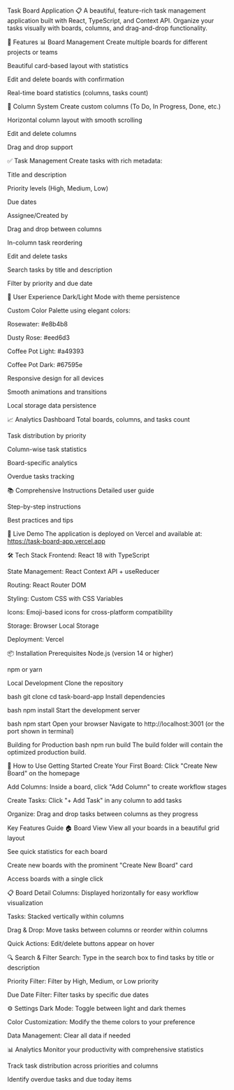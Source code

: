 Task Board Application 📋
A beautiful, feature-rich task management application built with React, TypeScript, and Context API. Organize your tasks visually with boards, columns, and drag-and-drop functionality.

🌟 Features
📊 Board Management
Create multiple boards for different projects or teams

Beautiful card-based layout with statistics

Edit and delete boards with confirmation

Real-time board statistics (columns, tasks count)

📝 Column System
Create custom columns (To Do, In Progress, Done, etc.)

Horizontal column layout with smooth scrolling

Edit and delete columns

Drag and drop support

✅ Task Management
Create tasks with rich metadata:

Title and description

Priority levels (High, Medium, Low)

Due dates

Assignee/Created by

Drag and drop between columns

In-column task reordering

Edit and delete tasks

Search tasks by title and description

Filter by priority and due date

🎨 User Experience
Dark/Light Mode with theme persistence

Custom Color Palette using elegant colors:

Rosewater: #e8b4b8

Dusty Rose: #eed6d3

Coffee Pot Light: #a49393

Coffee Pot Dark: #67595e

Responsive design for all devices

Smooth animations and transitions

Local storage data persistence

📈 Analytics Dashboard
Total boards, columns, and tasks count

Task distribution by priority

Column-wise task statistics

Board-specific analytics

Overdue tasks tracking

📚 Comprehensive Instructions
Detailed user guide

Step-by-step instructions

Best practices and tips

🚀 Live Demo
The application is deployed on Vercel and available at:
https://task-board-app.vercel.app

🛠️ Tech Stack
Frontend: React 18 with TypeScript

State Management: React Context API + useReducer

Routing: React Router DOM

Styling: Custom CSS with CSS Variables

Icons: Emoji-based icons for cross-platform compatibility

Storage: Browser Local Storage

Deployment: Vercel

📦 Installation
Prerequisites
Node.js (version 14 or higher)

npm or yarn

Local Development
Clone the repository

bash
git clone <repository-url>
cd task-board-app
Install dependencies

bash
npm install
Start the development server

bash
npm start
Open your browser
Navigate to http://localhost:3001 (or the port shown in terminal)

Building for Production
bash
npm run build
The build folder will contain the optimized production build.

🎯 How to Use
Getting Started
Create Your First Board: Click "Create New Board" on the homepage

Add Columns: Inside a board, click "Add Column" to create workflow stages

Create Tasks: Click "+ Add Task" in any column to add tasks

Organize: Drag and drop tasks between columns as they progress

Key Features Guide
🏠 Board View
View all your boards in a beautiful grid layout

See quick statistics for each board

Create new boards with the prominent "Create New Board" card

Access boards with a single click

📋 Board Detail
Columns: Displayed horizontally for easy workflow visualization

Tasks: Stacked vertically within columns

Drag & Drop: Move tasks between columns or reorder within columns

Quick Actions: Edit/delete buttons appear on hover

🔍 Search & Filter
Search: Type in the search box to find tasks by title or description

Priority Filter: Filter by High, Medium, or Low priority

Due Date Filter: Filter tasks by specific due dates

⚙️ Settings
Dark Mode: Toggle between light and dark themes

Color Customization: Modify the theme colors to your preference

Data Management: Clear all data if needed

📊 Analytics
Monitor your productivity with comprehensive statistics

Track task distribution across priorities and columns

Identify overdue tasks and due today items
